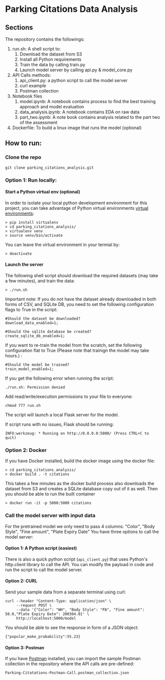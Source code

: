 # Parking Citations Data Analysis

## Sections 
The repository contains the followings: 

1. run.sh: A shell script to: 
    1. Download the dataset from S3
    2. Install all Python requirements
    3. Train the data by calling train.py 
    4. Launch model server by calling api.py & model_core.py 
2. API Calls methods:
    1. api_client.py: a python script to call the model server
    2. curl example
    3. Postman collection
3. Notebook files
    1. model.ipynb: A notebook contains process to find the best training approach and model evaluation
    2. data_analysis.ipynb: A notebook contains EDA on raw data
    3. part_two.ipynb: A note book contains analysis related to the part two of the assessment  
4. Dockerfile: To build a linux image that runs the model (optional)

## How to run:

### Clone the repo
```
git clone parking_citations_analysis.git
```

### Option 1: Run locally:
#### Start a Python virtual env (optional)
In order to isolate your local python development environment for this project, you can take advantage of Python virtual environments [virtual environments](https://realpython.com/python-virtual-environments-a-primer/): 
```
> pip install virtualenv
> cd parking_citations_analysis/
> virtualenv venv
> source venv/bin/activate
```
You can leave the virtual environment in your termial by: 
```
> deactivate
```

#### Launch the server
The following shell script should download the required datasets (may take a few minutes), and train the data: 
```
> ./run.sh
```
Important note: If you do not have the dataset already downloaded in both forms of CSV, and SQLite DB, you need to set the following configuration flags to True in the script: 
```
#Should the dataset be downloaded?
download_data_enabled=1;

#Should the sqlite database be created?
create_sqlite_db_enabled=1;
```

If you want to re-train the model from the scratch, set the following configuration flat to True
(Please note that trainign the model may take hours.) :
```
#Should the model be trained? 
train_model_enabled=1;
```

If you get the following error when running the script: 
```
./run.sh: Permission denied
```
Add read/write/execution permissions to your file to everyone: 
```
chmod 777 run.sh
```

The script will launch a local Flask server for the model. 

If script runs with no issues, Flask should be running: 
```
INFO:werkzeug: * Running on http://0.0.0.0:5000/ (Press CTRL+C to quit)
```
### Option 2: Docker
If you have Docker installed, build the docker image using the docker file:  
```
> cd parking_citations_analysis/
> docker build . -t citations
```
This takes a few minutes as the docker build process also downloads the dataset from S3 and creates a SQLite database copy out of it as well. 
Then you should be able to run the built container 
```
> docker run -it -p 5000:5000 citations 
```

### Call the model server with input data
For the pretrained model we only need to pass 4 columns: "Color", "Body Style", "Fine amount", "Plate Expiry Date"
You have three options to call the model server:


#### Option 1: A Python script (easiest)
There is also a quick python script (`api_client.py`) that uses Python's http.client library to call the API. You can modify the payload in code and run the script to call the model server. 

#### Option 2: CURL
Send your sample data from a separate terminal using curl:
```
curl --header "Content-Type: application/json" \
     --request POST \
     --data '{"Color": "WH", "Body Style": "PA", "Fine amount": 50.0,"Plate Expiry Date": 200304.0}' \
     http://localhost:5000/model
```
You should be able to see the response in form of a JSON object: 
```
{"popular_make_probability":55.23}
```

#### Option 3: Postman
If you have [Postman](https://www.postman.com/) installed, you can import the sample Postman collection in the repository where the API calls are pre-defined:
```
Parking-Citatations-Postman-Call.postman_collection.json
```

